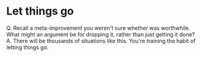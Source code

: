 # Let things go
Q. Recall a meta-improvement you weren't sure whether was worthwhile. What might an argument be for dropping it, rather than just getting it done?
A. There will be thousands of situations like this. You're training the habit of letting things go.

<!-- {BearID:51DF6794-BB4C-446E-B77F-58E73439C794-2366-00000177B126ABA5} -->
